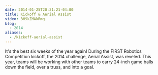 ```yaml
---
date: 2014-01-25T20:31:21-04:00
title: Kickoff & Aerial Assist
video: 3H9kZMAkRmg
blog:
  - 2014
aliases:
  - /kickoff-aerial-assist  
---
```


It's the best six weeks of the year again! During the FIRST Robotics Competition
kickoff, the 2014 challenge, Aerial Assist, was reveled. This year, teams will
be working with other teams to carry 24-inch game balls down the field, over a
truss, and into a goal.

